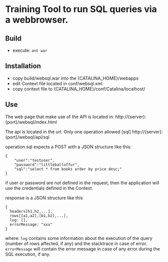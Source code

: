 # Training Tool to run SQL queries via a webbrowser. 

## Build
- execute:   `ant war`

## Installation
- copy build/websql.war into the {CATALINA_HOME}/webapps
- edit Context file located in conf/websql.xml
- copy context file to {CATALINA_HOME}/conf/Catalina/localhost/

## Use
The web page that make use of the API is located in:
http://{server}:{port}/websql/index.html

The api is located in the url. Only one operation allowed [sql]
http://{server}:{port}/websql/api/sql

operation sql expects a POST with a JSON structure like this:
```
{
	"user":"testuser",
	"password":"littleballoffur",
	"sql":"select * from books order by price desc;"
}
```
if user or password are not defined in the request, then the application will use the credentials defined in the Context.

response is a JSON structure like this
```
{
  headers[h1,h2,...],
  rows[[a1,a2],[b1,b2],...],
  log: [],
  errorMessage: "xxx"
}
```
where:
`log` contains some information about the execution of the query (number of rows affected, if any) and the stacktrace in case of error.
`errorMessage` will contain the error message in case of any error during the SQL execution, if any.




